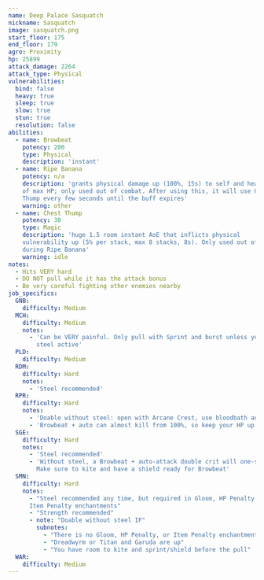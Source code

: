```yaml
---
name: Deep Palace Sasquatch
nickname: Sasquatch
image: sasquatch.png
start_floor: 175
end_floor: 179
agro: Proximity
hp: 25899
attack_damage: 2264
attack_type: Physical
vulnerabilities:
  bind: false
  heavy: true
  sleep: true
  slow: true
  stun: true
  resolution: false
abilities:
  - name: Browbeat
    potency: 200
    type: Physical
    description: 'instant'
  - name: Ripe Banana
    potency: n/a
    description: 'grants physical damage up (100%, 15s) to self and heals 20%
    of max HP; only used out of combat. After using this, it will use Chest
    Thump every few seconds until the buff expires'
    warning: other
  - name: Chest Thump
    potency: 30
    type: Magic
    description: 'huge 1.5 room instant AoE that inflicts physical
    vulnerability up (5% per stack, max 8 stacks, 8s). Only used out of combat
    during Ripe Banana'
    warning: idle
notes:
  - Hits VERY hard
  - DO NOT pull while it has the attack bonus
  - Be very careful fighting other enemies nearby
job_specifics:
  GNB:
    difficulty: Medium
  MCH:
    difficulty: Medium
    notes:
      - 'Can be VERY painful. Only pull with Sprint and burst unless you have
        steel active'
  PLD:
    difficulty: Medium
  RDM:
    difficulty: Hard
    notes:
      - 'Steel recommended'
  RPR:
    difficulty: Hard
    notes:
      - 'Doable without steel: open with Arcane Crest, use bloodbath and your burst after the first Browbeat, feint/stun before the 2nd Browbeat, keep HP up with Second Wind and Potion'
      - 'Browbeat + auto can almost kill from 100%, so keep your HP up'
  SGE:
    difficulty: Hard
    notes:
      - 'Steel recommended'
      - 'Without steel, a Browbeat + auto-attack double crit will one-shot you.
        Make sure to kite and have a shield ready for Browbeat'
  SMN:
    difficulty: Hard
    notes:
      - "Steel recommended any time, but required in Gloom, HP Penalty, and/or
      Item Penalty enchantments"
      - "Strength recommended"
      - note: "Doable without steel IF"
        subnotes:
          - "There is no Gloom, HP Penalty, or Item Penalty enchantment"
          - "Dreadwyrm or Titan and Garuda are up"
          - "You have room to kite and sprint/shield before the pull"
  WAR:
    difficulty: Medium
---
```

